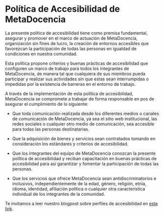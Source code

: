 # Política de Accesibilidad de MetaDocencia

La presente política de accesibilidad tiene como premisa fundamental, asegurar y promover en el marco de actuación de MetaDocencia, organización sin fines de lucro, la creación de entornos accesibles que favorezcan la participación de todas las personas en igualdad de condiciones en nuestra comunidad.

Esta política propone criterios y buenas prácticas de accesibilidad que configuren un marco de trabajo para todos los integrantes de MetaDocencia, de manera tal que cualquiera de sus miembros pueda participar y realizar sus actividades sin que estas sean interrumpidas o impedidas por la existencia de barreras en el entorno de trabajo.

A través de la implementación de esta política de accesibilidad, MetaDocencia se compromete a trabajar de forma responsable en pos de asegurar el cumplimiento de lo siguiente:

- Que toda comunicación realizada desde los diferentes medios o canales de comunicación de MetaDocencia, ya sea el sitio web institucional, las redes sociales o  cualquier otro medio de comunicación, sea accesible para todas las personas destinatarias.

- Que la adquisición de bienes y servicios sean contratados tomando en consideración los estándares y criterios de accesibilidad.

- Que los integrantes del equipo de MetaDocencia conozcan la presente política de accesibilidad y reciban capacitación en buenas prácticas de accesibilidad para así garantizar y fomentar la participación de todas las personas.

- Que los servicios que ofrece MetaDocencia sean antidiscriminatorios e inclusivos, independientemente de la edad, género, religión, etnia, idioma, identidad, afiliación política o cualquier otra característica individual de los integrantes de la comunidad.

Te invitamos a leer nuestro blogpost sobre perfiles de accesibilidad en [este link](https://www.metadocencia.org/post/perfiles_accesibilidad/). 